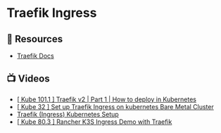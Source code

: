 # Traefik Ingress

## 📘 Resources 
- [Traefik Docs](https://doc.traefik.io/traefik/)

## 📺 Videos
- [[ Kube 101.1 ] Traefik v2 | Part 1 | How to deploy in Kubernetes](https://www.youtube.com/watch?v=dEAtD9PVr_Q)
- [[ Kube 32 ] Set up Traefik Ingress on kubernetes Bare Metal Cluster](https://www.youtube.com/watch?v=A_PjjCM1eLA)
- [Traefik (Ingress) Kubernetes Setup](https://www.youtube.com/watch?v=KRl5wpbi60Y)
- [[ Kube 80.3 ] Rancher K3S Ingress Demo with Traefik](https://www.youtube.com/watch?v=12taKl5iCpA)